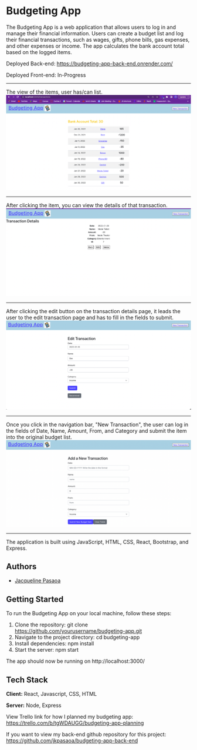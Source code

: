 # Budgeting App

The Budgeting App is a web application that allows users to log in and manage their financial information. Users can create a budget list and log their financial transactions, such as wages, gifts, phone bills, gas expenses, and other expenses or income. The app calculates the bank account total based on the logged items.

Deployed Back-end: https://budgeting-app-back-end.onrender.com/

Deployed Front-end: In-Progress

***

The view of the items, user has/can list.
![Transaction Index!](https://raw.githubusercontent.com/jkpasaoa/images/main/Budgeting-App-Index.png "Transaction Index")

***

After clicking the item, you can view the details of that transaction.
![Transaction Details!](https://raw.githubusercontent.com/jkpasaoa/images/main/Budgeting-App-Details.png "Transaction Details")

***

After clicking the edit button on the transaction details page, it leads the user to the edit transaction page and has to fill in the fields to submit.
![Edit Transaction!](https://raw.githubusercontent.com/jkpasaoa/images/main/Budgeting-App-Edit.png "Edit Transaction")

***

Once you click in the navigation bar, "New Transaction", the user can log in the fields of Date, Name, Amount, From, and Category and submit the item into the original budget list.
![Add New Transaction!](https://raw.githubusercontent.com/jkpasaoa/images/main/Budgeting-App-Add-New-Transaction.png "New Transaction")

***

The application is built using JavaScript, HTML, CSS, React, Bootstrap, and Express.

## Authors

- [Jacqueline Pasaoa](https://www.github.com/jkpasaoa)

## Getting Started
To run the Budgeting App on your local machine, follow these steps:

1. Clone the repository: git clone https://github.com/yourusername/budgeting-app.git
2. Navigate to the project directory: cd budgeting-app
3. Install dependencies: npm install
4. Start the server: npm start

The app should now be running on http://localhost:3000/
## Tech Stack

**Client:** React, Javascript, CSS, HTML

**Server:** Node, Express

View Trello link for how I planned my budgeting app: 
https://trello.com/b/tgWDAUGG/budgeting-app-planning

If you want to view my back-end github repository for this project: 
https://github.com/jkpasaoa/budgeting-app-back-end